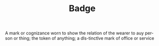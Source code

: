 ---
title: Badge
letter: B
permalink: "/definitions/badge.html"
body: A mark or cognizance worn to show the relation of the wearer to auy per-son
  or thing; the token of anything; a dls-tinctlve mark of office or service
published_at: '2018-07-07'
source: Black's Law Dictionary
layout: post
---